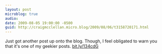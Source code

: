 ```yaml
---
layout: post
microblog: true
audio: 
date: 2009-08-05 19:00:00 -0500
guid: http://craigmcclellan.micro.blog/2009/08/06/t3158720171.html
---
```

Just got another post up onto the blog.  Though, I feel obligated to warn you that it's one of my geekier posts. [bit.ly/134cdG](http://bit.ly/134cdG)
